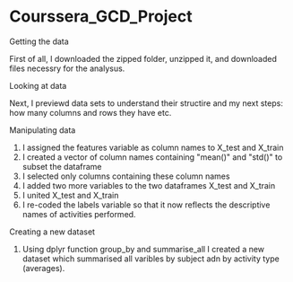 # Courssera_GCD_Project
Getting the data

First of all, I downloaded the zipped folder, unzipped it, and downloaded files necessry for the analysus.

Looking at data

Next, I previewd data sets to understand their structire and my next steps: how many columns and rows they have etc.

Manipulating data
1. I assigned the features variable as column names to X_test and X_train
2. I created a vector of column names containing "mean()" and "std()" to subset the dataframe
3. I selected only columns containing these column names
4. I added two more variables to the two dataframes X_test and X_train
5. I united X_test and X_train
6. I re-coded the labels variable so that it now reflects the descriptive names of activities performed.

Creating a new dataset
1. Using dplyr function group_by and summarise_all I created a new dataset which summarised all varibles by subject adn by activity type (averages). 
